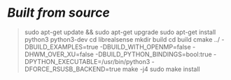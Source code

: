 # ***Built from source***

> sudo apt-get update && sudo apt-get upgrade
> sudo apt-get install python3 python3-dev
> cd librealsense
> mkdir build
> cd build
> cmake ../ -DBUILD_EXAMPLES=true -DBUILD_WITH_OPENMP=false -DHWM_OVER_XU=false -DBUILD_PYTHON_BINDINGS=bool:true -DPYTHON_EXECUTABLE=/usr/bin/python3 -DFORCE_RSUSB_BACKEND=true
> make -j4
> sudo make install